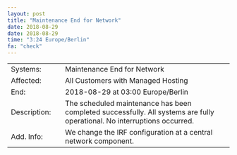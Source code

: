 ```yaml
---
layout: post
title: "Maintenance End for Network"
date: 2018-08-29
date: 2018-08-29
time: "3:24 Europe/Berlin"
fa: "check"
---
```


|                   |   |                                                                      |
|-------------------|---|----------------------------------------------------------------------|
| Systems:          |   | Maintenance End for Network|
| Affected:         |   | All Customers with Managed Hosting |
| End:              |   | 2018-08-29 at 03:00 Europe/Berlin |
| Description:      |   | The scheduled maintenance has been completed successfully. All systems are fully operational. No interruptions occurred. |
| Add. Info:  |   | We change the IRF configuration at a central network component. |